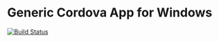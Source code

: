 # Generic Cordova App for Windows

[![Build Status](https://travis-ci.org/serbanghita/myCordovaWindowsApp.svg?branch=master)](https://travis-ci.org/serbanghita/myCordovaWindowsApp)
